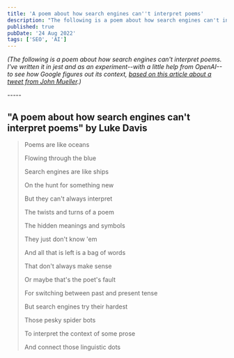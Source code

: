 ```yaml
---
title: 'A poem about how search engines can''t interpret poems'
description: "The following is a poem about how search engines can't interpret poems using GPT-3.5 Turbo"
published: true
pubDate: '24 Aug 2022'
tags: ['SEO', 'AI']
---
```


_(The following is a poem about how search engines can't interpret poems. I've written it in jest and as an experiment--with a little help from OpenAI--to see how Google figures out its context, [based on this article about a tweet from John Mueller](https://www.seroundtable.com/google-search-cannot-interpret-poems-33968.html).)_

<p>-----</p>

## "A poem about how search engines can't interpret poems" by Luke Davis

> Poems are like oceans
>
> Flowing through the blue
>
> Search engines are like ships
>
> On the hunt for something new
>
> But they can't always interpret
>
> The twists and turns of a poem
>
> The hidden meanings and symbols
>
> They just don't know 'em
>
> And all that is left is a bag of words
>
> That don't always make sense
>
> Or maybe that's the poet's fault
>
> For switching between past and present tense
>
> But search engines try their hardest
>
> Those pesky spider bots
>
> To interpret the context of some prose
>
> And connect those linguistic dots

